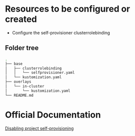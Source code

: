 # Resources to be configured or created

- Configure the self-provisioner clusterrolebinding

## Folder tree

```bash
.
├── base
│   ├── clusterrolebinding
│   │   └── selfprovisioner.yaml
│   └── kustomization.yaml
├── overlays
│   └── in-cluster
│       └── kustomization.yaml
└── README.md
```

# Official Documentation

[Disabling project self-provisioning](https://docs.openshift.com/container-platform/4.11/applications/projects/configuring-project-creation.html#disabling-project-self-provisioning_configuring-project-creation)
